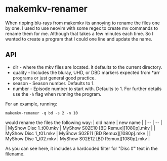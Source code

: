 # makemkv-renamer
When ripping blu-rays from makemkv its annoying to rename the files one by one. I used to use neovim with some regex to create mv commands to rename them for me. Although that takes a few minutes each time. So I wanted to create a program that I could one line and update the name.

## API
* dir - where the mkv files are located. it defaults to the current directory.
* quality - Includes the bluray, UHD, or DBD markers expected from *arr programs or just general good practice.
* season - Season number. Defaults to 1.
* number - Episode number to start with. Defaults to 1.
For further details use the `-h` flag when running the program.

For an example, running:
```
makemkv-renamer -q bd -s 2 -n 10
```

would rename the files the following way:
| old name | new name |
| -- | -- |
| MyShow Disc 1_t00.mkv | MyShow S02E10 \[BD Remux\]\[1080p\].mkv |
| MyShow Disc 1_t01.mkv | MyShow S02E11 \[BD Remux\]\[1080p\].mkv |
| MyShow Disc 1_t02.mkv | MyShow S02E12 \[BD Remux\]\[1080p\].mkv |

As you can see here, it includes a hardcoded filter for "Disc #" text in the filename.
